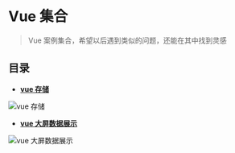 # Vue 集合

> Vue 案例集合，希望以后遇到类似的问题，还能在其中找到灵感

## 目录

 - **[vue 存储](https://github.com/mraing/vue-set/tree/master/vue-localstorage)**
 
 ![vue 存储](http://images.leegeing.cn/hexoImg/vue%20%E6%95%B0%E6%8D%AE%E5%AD%98%E5%82%A82.gif)

- **[vue 大屏数据展示](https://github.com/mraing/vue-set/tree/master/vue-datav)**

 ![vue 大屏数据展示](http://images.leegeing.cn/hexoImg/vue%20%E5%A4%A7%E5%B1%8F%E6%95%B0%E6%8D%AE%E5%B1%95%E7%A4%BA.gif)
